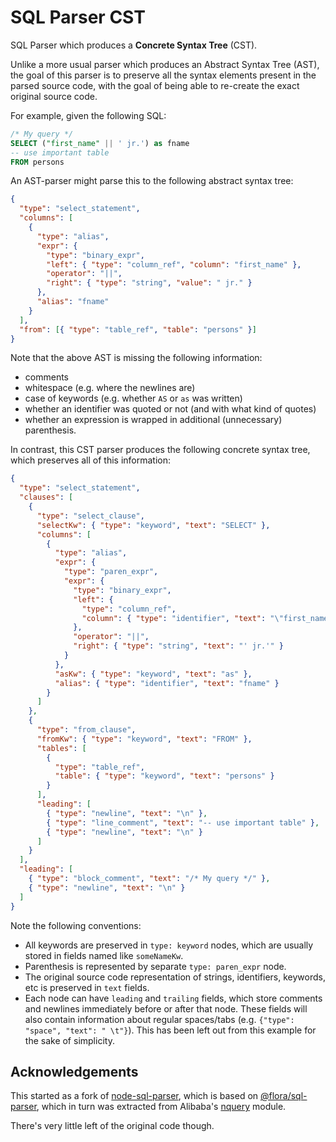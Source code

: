 # SQL Parser CST

SQL Parser which produces a **Concrete Syntax Tree** (CST).

Unlike a more usual parser which produces an Abstract Syntax Tree (AST),
the goal of this parser is to preserve all the syntax elements present
in the parsed source code, with the goal of being able to re-create
the exact original source code.

For example, given the following SQL:

```sql
/* My query */
SELECT ("first_name" || ' jr.') as fname
-- use important table
FROM persons
```

An AST-parser might parse this to the following abstract syntax tree:

```json
{
  "type": "select_statement",
  "columns": [
    {
      "type": "alias",
      "expr": {
        "type": "binary_expr",
        "left": { "type": "column_ref", "column": "first_name" },
        "operator": "||",
        "right": { "type": "string", "value": " jr." }
      },
      "alias": "fname"
    }
  ],
  "from": [{ "type": "table_ref", "table": "persons" }]
}
```

Note that the above AST is missing the following information:

- comments
- whitespace (e.g. where the newlines are)
- case of keywords (e.g. whether `AS` or `as` was written)
- whether an identifier was quoted or not (and with what kind of quotes)
- whether an expression is wrapped in additional (unnecessary) parenthesis.

In contrast, this CST parser produces the following concrete syntax tree,
which preserves all of this information:

```json
{
  "type": "select_statement",
  "clauses": [
    {
      "type": "select_clause",
      "selectKw": { "type": "keyword", "text": "SELECT" },
      "columns": [
        {
          "type": "alias",
          "expr": {
            "type": "paren_expr",
            "expr": {
              "type": "binary_expr",
              "left": {
                "type": "column_ref",
                "column": { "type": "identifier", "text": "\"first_name\"" }
              },
              "operator": "||",
              "right": { "type": "string", "text": "' jr.'" }
            }
          },
          "asKw": { "type": "keyword", "text": "as" },
          "alias": { "type": "identifier", "text": "fname" }
        }
      ]
    },
    {
      "type": "from_clause",
      "fromKw": { "type": "keyword", "text": "FROM" },
      "tables": [
        {
          "type": "table_ref",
          "table": { "type": "keyword", "text": "persons" }
        }
      ],
      "leading": [
        { "type": "newline", "text": "\n" },
        { "type": "line_comment", "text": "-- use important table" },
        { "type": "newline", "text": "\n" }
      ]
    }
  ],
  "leading": [
    { "type": "block_comment", "text": "/* My query */" },
    { "type": "newline", "text": "\n" }
  ]
}
```

Note the following conventions:

- All keywords are preserved in `type: keyword` nodes, which are usually
  stored in fields named like `someNameKw`.
- Parenthesis is represented by separate `type: paren_expr` node.
- The original source code representation of strings, identifiers, keywords, etc
  is preserved in `text` fields.
- Each node can have `leading` and `trailing` fields,
  which store comments and newlines immediately before or after that node.
  These fields will also contain information about regular spaces/tabs
  (e.g. `{"type": "space", "text": " \t"}`). This has been left out from this
  example for the sake of simplicity.

## Acknowledgements

This started as a fork of [node-sql-parser][],
which is based on [@flora/sql-parser][],
which in turn was extracted from Alibaba's [nquery][] module.

There's very little left of the original code though.

[node-sql-parser]: https://github.com/taozhi8833998/node-sql-parser
[@flora/sql-parser]: https://github.com/florajs/sql-parser
[nquery]: https://github.com/alibaba/nquery
